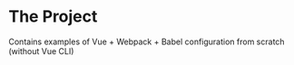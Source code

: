 # The Project

Contains examples of Vue + Webpack + Babel configuration from scratch (without Vue CLI)
